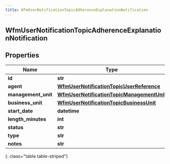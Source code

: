 ```yaml
---
title: WfmUserNotificationTopicAdherenceExplanationNotification
---
```

## WfmUserNotificationTopicAdherenceExplanationNotification

## Properties

|Name | Type | Description | Notes|
|------------ | ------------- | ------------- | -------------|
| **id** | **str** |  | [optional] |
| **agent** | [**WfmUserNotificationTopicUserReference**](WfmUserNotificationTopicUserReference.html) |  | [optional] |
| **management_unit** | [**WfmUserNotificationTopicManagementUnit**](WfmUserNotificationTopicManagementUnit.html) |  | [optional] |
| **business_unit** | [**WfmUserNotificationTopicBusinessUnit**](WfmUserNotificationTopicBusinessUnit.html) |  | [optional] |
| **start_date** | **datetime** |  | [optional] |
| **length_minutes** | **int** |  | [optional] |
| **status** | **str** |  | [optional] |
| **type** | **str** |  | [optional] |
| **notes** | **str** |  | [optional] |
{: class="table table-striped"}



